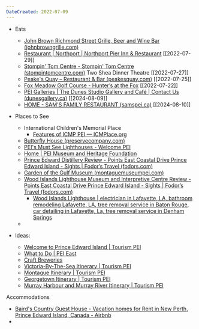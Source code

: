 ```yaml
---
DateCreated: 2022-07-09
---
```



- Eats
	- [John Brown Richmond Street Grille, Beer and Wine Bar (johnbrowngrille.com)](https://johnbrowngrille.com/)
	- [Restaurant | Northport | Northport Pier Inn & Restaurant](https://www.northportpier.ca/the-restaurant) [[2022-07-29]]
	- [Stompin' Tom Centre - Stompin' Tom Centre (stompintomcentre.com)](https://stompintomcentre.com/) Two Shea Dinner Theatre [[2022-07-27]]
	- [Peake's Quay – Restaurant & Bar (peakesquay.com)](https://www.peakesquay.com/) [[2022-07-25]]
	- [Fox Meadow Golf Course - Hunter’s at the Fox](https://foxmeadow.pe.ca/hunters-at-the-fox/) [[2022-07-22]]
	- [PEI Galleries | The Dunes Studio Gallery and Café | Contact Us (dunesgallery.ca)](https://dunesgallery.ca/contactus.html) [[2024-08-09]]
	- [HOME - SAM'S FAMILY RESTAURANT (samspei.ca)](https://samspei.ca/) [[2024-08-10]]


- Places to See
	- International Children's Memorial Place
		- [Features of ICMP PEI — ICMPlace.org](https://www.icmplace.org/features)
	- [Butterfly House (preservecompany.com)](https://preservecompany.com/pages/butterfly-house-hours-and-price)
	- [PEI's Must See Lighthouses - Welcome PEI](https://welcomepei.com/editorial/lighthouses-to-visit-in-pei/)
	- [Home | PEI Museum and Heritage Foundation](https://www.peimuseum.ca/)
	- [Prince Edward Distillery Review - Points East Coastal Drive Prince Edward Island - Sights | Fodor’s Travel (fodors.com)](https://www.fodors.com/world/north-america/canada/prince-edward-island/points-east-coastal-drive/things-to-do/sights/reviews/prince-edward-distillery-484413)
	- [Garden of the Gulf Museum (montaguemuseumpei.com)](https://montaguemuseumpei.com/)
	- [Wood Islands Lighthouse Museum and Interpretive Centre Review - Points East Coastal Drive Prince Edward Island - Sights | Fodor’s Travel (fodors.com)](https://www.fodors.com/world/north-america/canada/prince-edward-island/points-east-coastal-drive/things-to-do/sights/reviews/wood-islands-lighthouse-museum-and-interpretive-centre-596221)
		- [Wood Islands Lighthouse | electrician in Lafayette, LA, bathroom remodeling Lafayette, LA, tree removal service in Baton Rouge, car detailing in Lafayette, La, tree removal service in Denham Springs](http://www.woodislandslighthouse.com/)
	- 



- Ideas:
	- [Welcome to Prince Edward Island | Tourism PEI](https://www.tourismpei.com/)
	- [What to Do | PEI East](https://www.tourismpei.com/search/ResultsActivities/tour_id/2/qsid/62d81f174ac9a2.03556973/)
	- [Craft Breweries](https://www.tourismpei.com/askanislander/questions/unanswered-from-julia-g)
	- [Victoria-By-The-Sea Itinerary | Tourism PEI](https://www.tourismpei.com/trip-ideas/itineraries/small-towns/victoria-by-the-sea-itinerary)
	- [Montague Itinerary | Tourism PEI](https://www.tourismpei.com/trip-ideas/itineraries/small-towns/montague-itinerary)
	- [Georgetown Itinerary | Tourism PEI](https://www.tourismpei.com/trip-ideas/itineraries/small-towns/georgetown-itinerary)
	- [Murray Harbour and Murray River Itinerary | Tourism PEI](https://www.tourismpei.com/trip-ideas/itineraries/small-towns/murray-harbour-and-murray-river-itinerary)



Accommodations
- [Baird's Country Guest House - Vacation homes for Rent in New Perth, Prince Edward Island, Canada - Airbnb](https://www.airbnb.ca/rooms/676544266777388704?locale=en&_set_bev_on_new_domain=1660065002_Y2I4YWFhMDBjNzNm&source_impression_id=p3_1660065001_dMWGQKkg1lCOsqr%2B)
- 